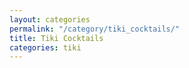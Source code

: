 ```yaml
---
layout: categories
permalink: "/category/tiki_cocktails/"
title: Tiki Cocktails
categories: tiki
---
```

